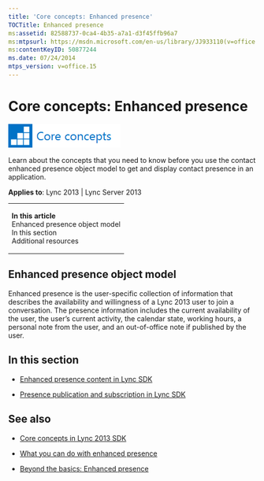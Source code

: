 ```yaml
---
title: 'Core concepts: Enhanced presence'
TOCTitle: Enhanced presence
ms:assetid: 82588737-0ca4-4b35-a7a1-d3f45ffb96a7
ms:mtpsurl: https://msdn.microsoft.com/en-us/library/JJ933110(v=office.15)
ms:contentKeyID: 50877244
ms.date: 07/24/2014
mtps_version: v=office.15
---
```


# Core concepts: Enhanced presence

![Core concepts](images/JJ933133.mod_icon_CoreConcepts_long(Office.15).png "Core concepts")

Learn about the concepts that you need to know before you use the contact enhanced presence object model to get and display contact presence in an application.



**Applies to**: Lync 2013 | Lync Server 2013

<table>
<colgroup>
<col style="width: 100%" />
</colgroup>
<tbody>
<tr class="odd">
<td><p><strong>In this article</strong><br />
Enhanced presence object model<br />
In this section<br />
Additional resources</p></td>
</tr>
</tbody>
</table>

## Enhanced presence object model

Enhanced presence is the user-specific collection of information that describes the availability and willingness of a Lync 2013 user to join a conversation. The presence information includes the current availability of the user, the user’s current activity, the calendar state, working hours, a personal note from the user, and an out-of-office note if published by the user.

## In this section

  - [Enhanced presence content in Lync SDK](enhanced-presence-content-in-lync-sdk.md)

  - [Presence publication and subscription in Lync SDK](presence-publication-and-subscription-in-lync-sdk.md)

## See also

  - [Core concepts in Lync 2013 SDK](core-concepts-in-lync-2013-sdk.md)

  - [What you can do with enhanced presence](what-you-can-do-with-enhanced-presence.md)

  - [Beyond the basics: Enhanced presence](beyond-the-basics-enhanced-presence.md)

